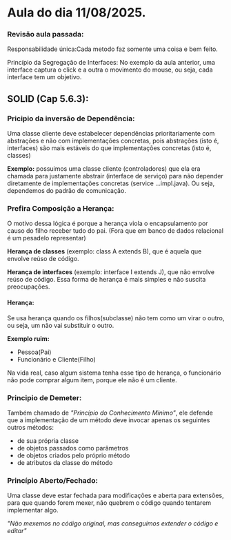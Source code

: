 # Aula do dia 11/08/2025.

### **Revisão aula passada:**
Responsabilidade única:Cada metodo faz somente uma coisa e bem feito.

Princípio da Segregação de Interfaces: No exemplo da aula anterior, uma interface captura o click e a outra o movimento do mouse, ou seja, cada interface tem um objetivo.

## **SOLID (Cap 5.6.3):** 

### **Pricipio da inversão de Dependência:**  
Uma classe cliente deve estabelecer dependências prioritariamente com abstrações e não com implementações concretas, pois abstrações (isto é, interfaces) são mais estáveis do que implementações concretas (isto é, classes)

**Exemplo:** possuimos uma classe cliente  (controladores) que ela era chamada para justamente abstrair (interface de serviço) para não depender diretamente de implementações concretas (service ...impl.java). Ou seja, dependemos do padrão de comunicação.

### **Prefira Composição a Herança:**  

O motivo dessa lógica é porque a herança viola o encapsulamento por causo do filho receber tudo do pai. (Fora que em banco de dados relacional é um pesadelo representar)

**Herança de classes** (exemplo: class A extends B), que é aquela que envolve reúso de código.

**Herança de interfaces** (exemplo: interface I extends J), que não envolve reúso de código. Essa forma de herança é mais simples e não suscita preocupações.

#### Herança:
Se usa herança quando os filhos(subclasse) não tem como um virar o outro, ou seja, um não vai substituir o outro.

**Exemplo ruim:**
- Pessoa(Pai) 
- Funcionário e Cliente(Filho)

Na vida real, caso algum sistema tenha esse tipo de herança, o funcionário não pode comprar algum item, porque ele não é um cliente.

### **Principio de Demeter:**

Também chamado de *"Princípio do Conhecimento Mínimo"*, ele defende que a implementação de um método deve invocar apenas os seguintes outros métodos:
- de sua própria classe
- de objetos passados como parâmetros
- de objetos criados pelo próprio método 
- de atributos da classe do método 

### **Princípio Aberto/Fechado:**
Uma classe deve estar fechada para modificações e aberta para extensões, para que quando forem mexer, não quebrem o código quando tentarem implementar algo.

*"Não mexemos no código original, mas conseguimos extender o código e editar"*